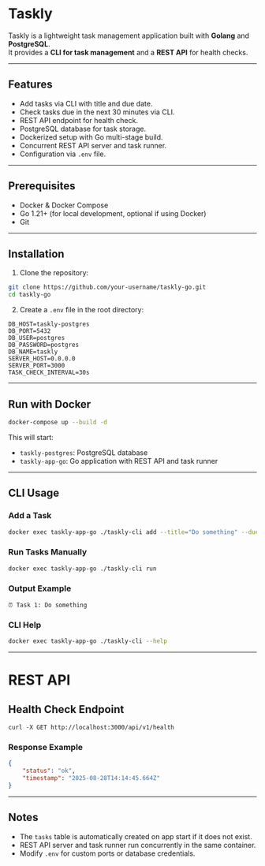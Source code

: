 
# Taskly

Taskly is a lightweight task management application built with **Golang** and **PostgreSQL**.  
It provides a **CLI for task management** and a **REST API** for health checks.

---

## Features

- Add tasks via CLI with title and due date.
- Check tasks due in the next 30 minutes via CLI.
- REST API endpoint for health check.
- PostgreSQL database for task storage.
- Dockerized setup with Go multi-stage build.
- Concurrent REST API server and task runner.
- Configuration via `.env` file.

---

## Prerequisites

- Docker & Docker Compose
- Go 1.21+ (for local development, optional if using Docker)
- Git

---

## Installation

1. Clone the repository:

```bash
git clone https://github.com/your-username/taskly-go.git
cd taskly-go
````

2. Create a `.env` file in the root directory:

```env
DB_HOST=taskly-postgres
DB_PORT=5432
DB_USER=postgres
DB_PASSWORD=postgres
DB_NAME=taskly
SERVER_HOST=0.0.0.0
SERVER_PORT=3000
TASK_CHECK_INTERVAL=30s
```

---

## Run with Docker

```bash
docker-compose up --build -d
```

This will start:

* `taskly-postgres`: PostgreSQL database
* `taskly-app-go`: Go application with REST API and task runner

---

## CLI Usage

### Add a Task

```bash
docker exec taskly-app-go ./taskly-cli add --title="Do something" --duedate="2025-11-01T11:23:00"
```

### Run Tasks Manually

```bash
docker exec taskly-app-go ./taskly-cli run
```

### Output Example

```
⏰ Task 1: Do something
```

### CLI Help

```bash
docker exec taskly-app-go ./taskly-cli --help
```

---

# REST API

## Health Check Endpoint

```
curl -X GET http://localhost:3000/api/v1/health
```

### Response Example

```json
{
    "status": "ok",
    "timestamp": "2025-08-28T14:14:45.664Z"
}
```

---

## Notes

* The `tasks` table is automatically created on app start if it does not exist.
* REST API server and task runner run concurrently in the same container.
* Modify `.env` for custom ports or database credentials.
